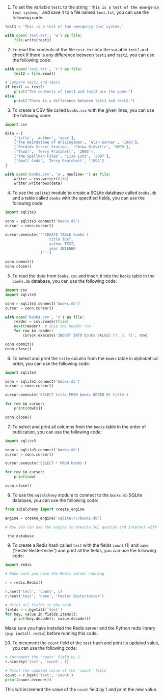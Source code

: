 1. To set the variable `test1` to the string `'This is a test of the emergency text system,'` and save it to a file named `test.txt`, you can use the following code:

```python
test1 = 'This is a test of the emergency text system,'

with open('test.txt', 'w') as file:
    file.write(test1)
```

2. To read the contents of the file `test.txt` into the variable `test2` and check if there is any difference between `test1` and `test2`, you can use the following code:

```python
with open('test.txt', 'r') as file:
    test2 = file.read()

# Compare test1 and test2
if test1 == test2:
    print("The contents of test1 and test2 are the same.")
else:
    print("There is a difference between test1 and test2.")
```

3. To create a CSV file called `books.csv` with the given lines, you can use the following code:

```python
import csv

data = [
    ['title', 'author', 'year'],
    ['The Weirdstone of Brisingamen', 'Alan Garner', '1960'],
    ['Perdido Street Station', 'China Miéville', '2000'],
    ['Thud!', 'Terry Pratchett', '2005'],
    ['The Spellman Files', 'Lisa Lutz', '2007'],
    ['Small Gods', 'Terry Pratchett', '1992']
]

with open('books.csv', 'w', newline='') as file:
    writer = csv.writer(file)
    writer.writerows(data)
```

4. To use the `sqlite3` module to create a SQLite database called `books.db` and a table called `books` with the specified fields, you can use the following code:

```python
import sqlite3

conn = sqlite3.connect('books.db')
cursor = conn.cursor()

cursor.execute('''CREATE TABLE books (
                    title TEXT,
                    author TEXT,
                    year INTEGER
                )''')

conn.commit()
conn.close()
```

5. To read the data from `books.csv` and insert it into the `books` table in the `books.db` database, you can use the following code:

```python
import csv
import sqlite3

conn = sqlite3.connect('books.db')
cursor = conn.cursor()

with open('books.csv', 'r') as file:
    reader = csv.reader(file)
    next(reader)  # Skip the header row
    for row in reader:
        cursor.execute('INSERT INTO books VALUES (?, ?, ?)', row)

conn.commit()
conn.close()
```

6. To select and print the `title` column from the `books` table in alphabetical order, you can use the following code:

```python
import sqlite3

conn = sqlite3.connect('books.db')
cursor = conn.cursor()

cursor.execute('SELECT title FROM books ORDER BY title')

for row in cursor:
    print(row[0])

conn.close()
```

7. To select and print all columns from the `books` table in the order of publication, you can use the following code:

```python
import sqlite3

conn = sqlite3.connect('books.db')
cursor = conn.cursor()

cursor.execute('SELECT * FROM books')

for row in cursor:
    print(row)

conn.close()
```

8. To use the `sqlalchemy` module to connect to the `books.db` SQLite database, you can use the following code:

```python
from sqlalchemy import create_engine

engine = create_engine('sqlite:///books.db')

# Now you can use the engine to execute SQL queries and interact with

 the database
```

9. To create a Redis hash called `test` with the fields `count` (1) and `name` ('Fester Bestertester') and print all the fields, you can use the following code:

```python
import redis

# Make sure you have the Redis server running

r = redis.Redis()

r.hset('test', 'count', 1)
r.hset('test', 'name', 'Fester Bestertester')

# Print all fields in the hash
fields = r.hgetall('test')
for key, value in fields.items():
    print(key.decode(), value.decode())
```

Make sure you have installed the Redis server and the Python redis library (`pip install redis`) before running this code.

10. To increment the `count` field of the `test` hash and print its updated value, you can use the following code:

```python
# Increment the 'count' field by 1
r.hincrby('test', 'count', 1)

# Print the updated value of the 'count' field
count = r.hget('test', 'count')
print(count.decode())
```

This will increment the value of the `count` field by 1 and print the new value.